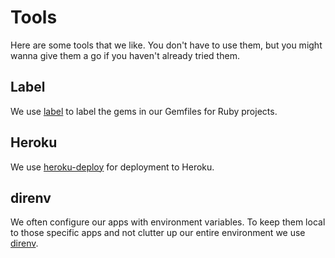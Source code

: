 # Tools

Here are some tools that we like. You don't have to use them, but you might
wanna give them a go if you haven't already tried them.

## Label

We use [label] to label the gems in our Gemfiles for Ruby projects.

[label]: https://github.com/jgorset/label

## Heroku

We use [heroku-deploy] for deployment to Heroku.

[heroku-deploy]: https://github.com/hyperoslo/heroku-deploy

## direnv

We often configure our apps with environment variables. To keep them local to
those specific apps and not clutter up our entire environment we use [direnv].

[direnv]: https://github.com/zimbatm/direnv/
